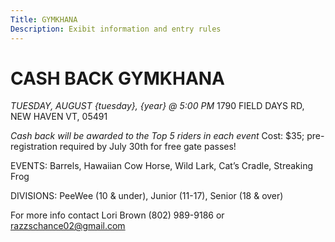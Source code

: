 ```yaml
---
Title: GYMKHANA
Description: Exibit information and entry rules
---
```

# CASH BACK GYMKHANA

*TUESDAY, AUGUST {tuesday}, {year} @ 5:00 PM* 1790 FIELD DAYS RD, NEW HAVEN VT, 05491

*Cash back will be awarded to the Top 5 riders in each event* Cost: $35; pre-registration required by July 30th for free gate passes!

EVENTS: Barrels, Hawaiian Cow Horse, Wild Lark, Cat’s Cradle, Streaking Frog 

DIVISIONS:
PeeWee (10 & under), Junior (11-17), Senior (18 & over)

For more info contact Lori Brown (802) 989-9186 or razzschance02@gmail.com